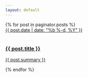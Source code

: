 ```yaml
---
layout: default
---
```


<div class="home">

  <div class="posts">
    {% for post in paginator.posts %}
      <div class="post">
        <a href="{{ post.url | prepend: site.baseurl }}" class="post-link">
          <span class="post-meta">{{ post.date | date: "%b %-d, %Y" }}</span> <br><br>
          <h3 class="h2 post-title">{{ post.title }}</h3>
          <p class="post-summary">{{ post.summary }}</p>
        </a>
      </div>
    {% endfor %}
  </div>

  

  <!--<p class="rss-subscribe">subscribe <a href="{{ "/feed.xml" | prepend: site.baseurl }}">via RSS</a></p>-->
</div> 